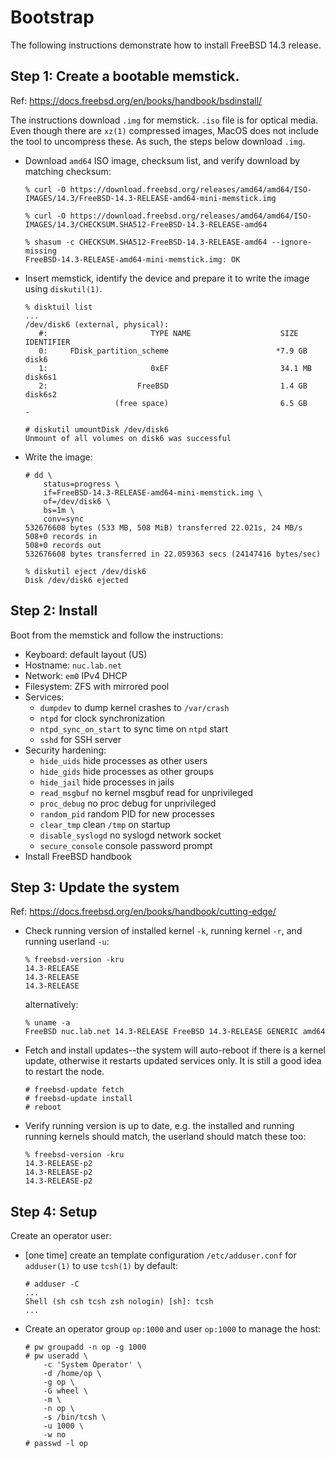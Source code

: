 # Bootstrap

The following instructions demonstrate how to install FreeBSD 14.3 release.


## Step 1: Create a bootable memstick.

Ref: https://docs.freebsd.org/en/books/handbook/bsdinstall/

The instructions download `.img` for memstick. `.iso` file is for optical media.
Even though there are `xz(1)` compressed images, MacOS does not include the tool
to uncompress these. As such, the steps below download `.img`.

* Download `amd64` ISO image, checksum list, and verify download
  by matching checksum:

  ```console
  % curl -O https://download.freebsd.org/releases/amd64/amd64/ISO-IMAGES/14.3/FreeBSD-14.3-RELEASE-amd64-mini-memstick.img

  % curl -O https://download.freebsd.org/releases/amd64/amd64/ISO-IMAGES/14.3/CHECKSUM.SHA512-FreeBSD-14.3-RELEASE-amd64

  % shasum -c CHECKSUM.SHA512-FreeBSD-14.3-RELEASE-amd64 --ignore-missing
  FreeBSD-14.3-RELEASE-amd64-mini-memstick.img: OK
  ```

* Insert memstick, identify the device and prepare it to write the image using
  `diskutil(1)`.

  ```console
  % disktuil list
  ...
  /dev/disk6 (external, physical):
     #:                       TYPE NAME                    SIZE       IDENTIFIER
     0:     FDisk_partition_scheme                        *7.9 GB     disk6
     1:                       0xEF                         34.1 MB    disk6s1
     2:                    FreeBSD                         1.4 GB     disk6s2
                      (free space)                         6.5 GB     -

  # diskutil umountDisk /dev/disk6
  Unmount of all volumes on disk6 was successful
  ```

* Write the image:

  ```console
  # dd \
      status=progress \
      if=FreeBSD-14.3-RELEASE-amd64-mini-memstick.img \
      of=/dev/disk6 \
      bs=1m \
      conv=sync
  532676608 bytes (533 MB, 508 MiB) transferred 22.021s, 24 MB/s
  508+0 records in
  508+0 records out
  532676608 bytes transferred in 22.059363 secs (24147416 bytes/sec)

  % diskutil eject /dev/disk6
  Disk /dev/disk6 ejected
  ```


## Step 2: Install

Boot from the memstick and follow the instructions:

* Keyboard: default layout (US)
* Hostname: `nuc.lab.net`
* Network: `em0` IPv4 DHCP
* Filesystem: ZFS with mirrored pool
* Services:
  - `dumpdev` to dump kernel crashes to `/var/crash`
  - `ntpd` for clock synchronization
  - `ntpd_sync_on_start` to sync time on `ntpd` start
  - `sshd` for SSH server
* Security hardening:
  - `hide_uids` hide processes as other users
  - `hide_gids` hide processes as other groups
  - `hide_jail` hide processes in jails
  - `read_msgbuf` no kernel msgbuf read for unprivileged
  - `proc_debug` no proc debug for unprivileged
  - `random_pid` random PID for new processes
  - `clear_tmp` clean `/tmp` on startup
  - `disable_syslogd` no syslogd network socket
  - `secure_console` console password prompt
* Install FreeBSD handbook


## Step 3: Update the system

Ref: https://docs.freebsd.org/en/books/handbook/cutting-edge/

* Check running version of installed kernel `-k`, running kernel `-r`, and
  running userland `-u`:

  ```console
  % freebsd-version -kru
  14.3-RELEASE
  14.3-RELEASE
  14.3-RELEASE
  ```

  alternatively:

  ```
  % uname -a
  FreeBSD nuc.lab.net 14.3-RELEASE FreeBSD 14.3-RELEASE GENERIC amd64
  ```

* Fetch and install updates--the system will auto-reboot if there is
  a kernel update, otherwise it restarts updated services only. It is
  still a good idea to restart the node.

  ```
  # freebsd-update fetch
  # freebsd-update install
  # reboot
  ```

* Verify running version is up to date, e.g. the installed and running
  running kernels should match, the userland should match these too:

  ```console
  % freebsd-version -kru
  14.3-RELEASE-p2
  14.3-RELEASE-p2
  14.3-RELEASE-p2
  ```


## Step 4: Setup

Create an operator user:

* [one time] create an template configuration `/etc/adduser.conf` for
  `adduser(1)` to use `tcsh(1)` by default:

  ```console
  # adduser -C
  ...
  Shell (sh csh tcsh zsh nologin) [sh]: tcsh
  ...
  ```

* Create an operator group `op:1000` and user `op:1000` to manage the host:

  ```console
  # pw groupadd -n op -g 1000
  # pw useradd \
      -c 'System Operator' \
      -d /home/op \
      -g op \
      -G wheel \
      -m \
      -n op \
      -s /bin/tcsh \
      -u 1000 \
      -w no
  # passwd -l op
  ```
